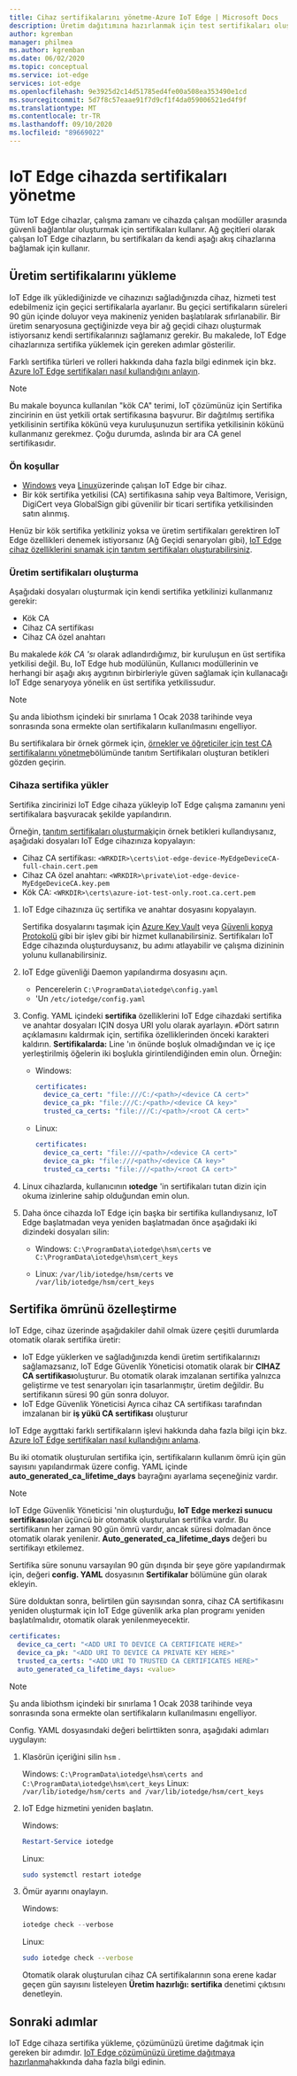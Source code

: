 ```yaml
---
title: Cihaz sertifikalarını yönetme-Azure IoT Edge | Microsoft Docs
description: Üretim dağıtımına hazırlanmak için test sertifikaları oluşturun, bunları bir Azure IoT Edge cihazında yükleyip yönetin.
author: kgremban
manager: philmea
ms.author: kgremban
ms.date: 06/02/2020
ms.topic: conceptual
ms.service: iot-edge
services: iot-edge
ms.openlocfilehash: 9e3925d2c14d51785ed4fe00a508ea353490e1cd
ms.sourcegitcommit: 5d7f8c57eaae91f7d9cf1f4da059006521ed4f9f
ms.translationtype: MT
ms.contentlocale: tr-TR
ms.lasthandoff: 09/10/2020
ms.locfileid: "89669022"
---
```

# <a name="manage-certificates-on-an-iot-edge-device"></a>IoT Edge cihazda sertifikaları yönetme

Tüm IoT Edge cihazlar, çalışma zamanı ve cihazda çalışan modüller arasında güvenli bağlantılar oluşturmak için sertifikaları kullanır. Ağ geçitleri olarak çalışan IoT Edge cihazların, bu sertifikaları da kendi aşağı akış cihazlarına bağlamak için kullanır.

## <a name="install-production-certificates"></a>Üretim sertifikalarını yükleme

IoT Edge ilk yüklediğinizde ve cihazınızı sağladığınızda cihaz, hizmeti test edebilmeniz için geçici sertifikalarla ayarlanır.
Bu geçici sertifikaların süreleri 90 gün içinde doluyor veya makineniz yeniden başlatılarak sıfırlanabilir.
Bir üretim senaryosuna geçtiğinizde veya bir ağ geçidi cihazı oluşturmak istiyorsanız kendi sertifikalarınızı sağlamanız gerekir.
Bu makalede, IoT Edge cihazlarınıza sertifika yüklemek için gereken adımlar gösterilir.

Farklı sertifika türleri ve rolleri hakkında daha fazla bilgi edinmek için bkz. [Azure IoT Edge sertifikaları nasıl kullandığını anlayın](iot-edge-certs.md).

>[!NOTE]
>Bu makale boyunca kullanılan "kök CA" terimi, IoT çözümünüz için Sertifika zincirinin en üst yetkili ortak sertifikasına başvurur. Bir dağıtılmış sertifika yetkilisinin sertifika kökünü veya kuruluşunuzun sertifika yetkilisinin kökünü kullanmanız gerekmez. Çoğu durumda, aslında bir ara CA genel sertifikasıdır.

### <a name="prerequisites"></a>Ön koşullar

* [Windows](how-to-install-iot-edge-windows.md) veya [Linux](how-to-install-iot-edge-linux.md)üzerinde çalışan IoT Edge bir cihaz.
* Bir kök sertifika yetkilisi (CA) sertifikasına sahip veya Baltimore, Verisign, DigiCert veya GlobalSign gibi güvenilir bir ticari sertifika yetkilisinden satın alınmış.

Henüz bir kök sertifika yetkiliniz yoksa ve üretim sertifikaları gerektiren IoT Edge özellikleri denemek istiyorsanız (Ağ Geçidi senaryoları gibi), [IoT Edge cihaz özelliklerini sınamak için tanıtım sertifikaları oluşturabilirsiniz](how-to-create-test-certificates.md).

### <a name="create-production-certificates"></a>Üretim sertifikaları oluşturma

Aşağıdaki dosyaları oluşturmak için kendi sertifika yetkilinizi kullanmanız gerekir:

* Kök CA
* Cihaz CA sertifikası
* Cihaz CA özel anahtarı

Bu makalede *kök CA 'sı* olarak adlandırdığımız, bir kuruluşun en üst sertifika yetkilisi değil. Bu, IoT Edge hub modülünün, Kullanıcı modüllerinin ve herhangi bir aşağı akış aygıtının birbirleriyle güven sağlamak için kullanacağı IoT Edge senaryoya yönelik en üst sertifika yetkilissudur.

> [!NOTE]
> Şu anda libiothsm içindeki bir sınırlama 1 Ocak 2038 tarihinde veya sonrasında sona ermekte olan sertifikaların kullanılmasını engelliyor.

Bu sertifikalara bir örnek görmek için, [örnekler ve öğreticiler için test CA sertifikalarını yönetme](https://github.com/Azure/iotedge/tree/master/tools/CACertificates)bölümünde tanıtım Sertifikaları oluşturan betikleri gözden geçirin.

### <a name="install-certificates-on-the-device"></a>Cihaza sertifika yükler

Sertifika zincirinizi IoT Edge cihaza yükleyip IoT Edge çalışma zamanını yeni sertifikalara başvuracak şekilde yapılandırın.

Örneğin, [tanıtım sertifikaları oluşturmak](how-to-create-test-certificates.md)için örnek betikleri kullandıysanız, aşağıdaki dosyaları IoT Edge cihazınıza kopyalayın:

* Cihaz CA sertifikası: `<WRKDIR>\certs\iot-edge-device-MyEdgeDeviceCA-full-chain.cert.pem`
* Cihaz CA özel anahtarı: `<WRKDIR>\private\iot-edge-device-MyEdgeDeviceCA.key.pem`
* Kök CA: `<WRKDIR>\certs\azure-iot-test-only.root.ca.cert.pem`

1. IoT Edge cihazınıza üç sertifika ve anahtar dosyasını kopyalayın.

   Sertifika dosyalarını taşımak için [Azure Key Vault](https://docs.microsoft.com/azure/key-vault) veya [Güvenli kopya Protokolü](https://www.ssh.com/ssh/scp/) gibi bir işlev gibi bir hizmet kullanabilirsiniz.  Sertifikaları IoT Edge cihazında oluşturduysanız, bu adımı atlayabilir ve çalışma dizininin yolunu kullanabilirsiniz.

1. IoT Edge güvenliği Daemon yapılandırma dosyasını açın.

   * Pencerelerin `C:\ProgramData\iotedge\config.yaml`
   * 'Un `/etc/iotedge/config.yaml`

1. Config. YAML içindeki **sertifika** özelliklerini IoT Edge cihazdaki sertifika ve anahtar dosyaları IÇIN dosya URI yolu olarak ayarlayın. `#`Dört satırın açıklamasını kaldırmak için, sertifika özelliklerinden önceki karakteri kaldırın. **Sertifikalarda:** Line 'ın önünde boşluk olmadığından ve iç içe yerleştirilmiş öğelerin iki boşlukla girintilendiğinden emin olun. Örneğin:

   * Windows:

      ```yaml
      certificates:
        device_ca_cert: "file:///C:/<path>/<device CA cert>"
        device_ca_pk: "file:///C:/<path>/<device CA key>"
        trusted_ca_certs: "file:///C:/<path>/<root CA cert>"
      ```

   * Linux:

      ```yaml
      certificates:
        device_ca_cert: "file:///<path>/<device CA cert>"
        device_ca_pk: "file:///<path>/<device CA key>"
        trusted_ca_certs: "file:///<path>/<root CA cert>"
      ```

1. Linux cihazlarda, kullanıcının **ıotedge** 'in sertifikaları tutan dizin için okuma izinlerine sahip olduğundan emin olun.

1. Daha önce cihazda IoT Edge için başka bir sertifika kullandıysanız, IoT Edge başlatmadan veya yeniden başlatmadan önce aşağıdaki iki dizindeki dosyaları silin:

   * Windows: `C:\ProgramData\iotedge\hsm\certs` ve `C:\ProgramData\iotedge\hsm\cert_keys`

   * Linux: `/var/lib/iotedge/hsm/certs` ve `/var/lib/iotedge/hsm/cert_keys`

## <a name="customize-certificate-lifetime"></a>Sertifika ömrünü özelleştirme

IoT Edge, cihaz üzerinde aşağıdakiler dahil olmak üzere çeşitli durumlarda otomatik olarak sertifika üretir:

* IoT Edge yüklerken ve sağladığınızda kendi üretim sertifikalarınızı sağlamazsanız, IoT Edge Güvenlik Yöneticisi otomatik olarak bir **CIHAZ CA sertifikası**oluşturur. Bu otomatik olarak imzalanan sertifika yalnızca geliştirme ve test senaryoları için tasarlanmıştır, üretim değildir. Bu sertifikanın süresi 90 gün sonra doluyor.
* IoT Edge Güvenlik Yöneticisi Ayrıca cihaz CA sertifikası tarafından imzalanan bir **iş yükü CA sertifikası** oluşturur

IoT Edge aygıttaki farklı sertifikaların işlevi hakkında daha fazla bilgi için bkz. [Azure IoT Edge sertifikaları nasıl kullandığını anlama](iot-edge-certs.md).

Bu iki otomatik oluşturulan sertifika için, sertifikaların kullanım ömrü için gün sayısını yapılandırmak üzere config. YAML içinde **auto_generated_ca_lifetime_days** bayrağını ayarlama seçeneğiniz vardır.

>[!NOTE]
>IoT Edge Güvenlik Yöneticisi 'nin oluşturduğu, **IoT Edge merkezi sunucu sertifikası**olan üçüncü bir otomatik oluşturulan sertifika vardır. Bu sertifikanın her zaman 90 gün ömrü vardır, ancak süresi dolmadan önce otomatik olarak yenilenir. **Auto_generated_ca_lifetime_days** değeri bu sertifikayı etkilemez.

Sertifika süre sonunu varsayılan 90 gün dışında bir şeye göre yapılandırmak için, değeri **config. YAML** dosyasının **Sertifikalar** bölümüne gün olarak ekleyin.

Süre dolduktan sonra, belirtilen gün sayısından sonra, cihaz CA sertifikasını yeniden oluşturmak için IoT Edge güvenlik arka plan programı yeniden başlatılmalıdır, otomatik olarak yenilenmeyecektir.

```yaml
certificates:
  device_ca_cert: "<ADD URI TO DEVICE CA CERTIFICATE HERE>"
  device_ca_pk: "<ADD URI TO DEVICE CA PRIVATE KEY HERE>"
  trusted_ca_certs: "<ADD URI TO TRUSTED CA CERTIFICATES HERE>"
  auto_generated_ca_lifetime_days: <value>
```

> [!NOTE]
> Şu anda libiothsm içindeki bir sınırlama 1 Ocak 2038 tarihinde veya sonrasında sona ermekte olan sertifikaların kullanılmasını engelliyor.

Config. YAML dosyasındaki değeri belirttikten sonra, aşağıdaki adımları uygulayın:

1. Klasörün içeriğini silin `hsm` .

   Windows: `C:\ProgramData\iotedge\hsm\certs and C:\ProgramData\iotedge\hsm\cert_keys` Linux: `/var/lib/iotedge/hsm/certs and /var/lib/iotedge/hsm/cert_keys`

1. IoT Edge hizmetini yeniden başlatın.

   Windows:

   ```powershell
   Restart-Service iotedge
   ```

   Linux:

   ```bash
   sudo systemctl restart iotedge
   ```

1. Ömür ayarını onaylayın.

   Windows:

   ```powershell
   iotedge check --verbose
   ```

   Linux:

   ```bash
   sudo iotedge check --verbose
   ```

   Otomatik olarak oluşturulan cihaz CA sertifikalarının sona erene kadar geçen gün sayısını listeleyen **Üretim hazırlığı: sertifika** denetimi çıktısını denetleyin.

## <a name="next-steps"></a>Sonraki adımlar

IoT Edge cihaza sertifika yükleme, çözümünüzü üretime dağıtmak için gereken bir adımdır. [IoT Edge çözümünüzü üretime dağıtmaya hazırlanma](production-checklist.md)hakkında daha fazla bilgi edinin.
